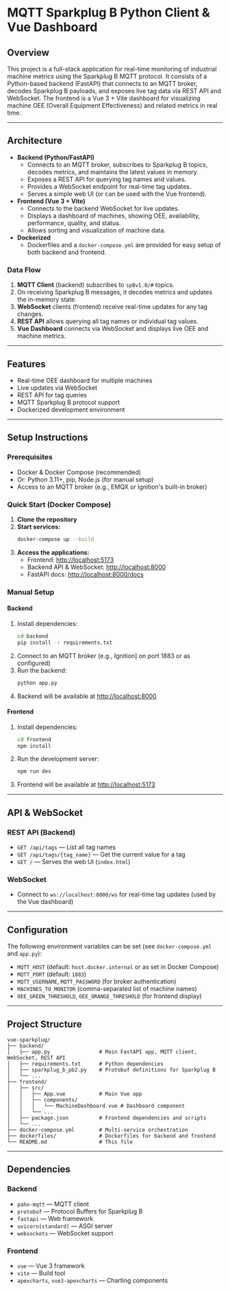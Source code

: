 # MQTT Sparkplug B Python Client & Vue Dashboard

## Overview

This project is a full-stack application for real-time monitoring of industrial machine metrics using the Sparkplug B MQTT protocol. It consists of a Python-based backend (FastAPI) that connects to an MQTT broker, decodes Sparkplug B payloads, and exposes live tag data via REST API and WebSocket. The frontend is a Vue 3 + Vite dashboard for visualizing machine OEE (Overall Equipment Effectiveness) and related metrics in real time.

---

## Architecture

- **Backend (Python/FastAPI)**
  - Connects to an MQTT broker, subscribes to Sparkplug B topics, decodes metrics, and maintains the latest values in memory.
  - Exposes a REST API for querying tag names and values.
  - Provides a WebSocket endpoint for real-time tag updates.
  - Serves a simple web UI (or can be used with the Vue frontend).
- **Frontend (Vue 3 + Vite)**
  - Connects to the backend WebSocket for live updates.
  - Displays a dashboard of machines, showing OEE, availability, performance, quality, and status.
  - Allows sorting and visualization of machine data.
- **Dockerized**
  - Dockerfiles and a `docker-compose.yml` are provided for easy setup of both backend and frontend.

### Data Flow

1. **MQTT Client** (backend) subscribes to `spBv1.0/#` topics.
2. On receiving Sparkplug B messages, it decodes metrics and updates the in-memory state.
3. **WebSocket** clients (frontend) receive real-time updates for any tag changes.
4. **REST API** allows querying all tag names or individual tag values.
5. **Vue Dashboard** connects via WebSocket and displays live OEE and machine metrics.

---

## Features

- Real-time OEE dashboard for multiple machines
- Live updates via WebSocket
- REST API for tag queries
- MQTT Sparkplug B protocol support
- Dockerized development environment

---

## Setup Instructions

### Prerequisites
- Docker & Docker Compose (recommended)
- Or: Python 3.11+, pip, Node.js (for manual setup)
- Access to an MQTT broker (e.g., EMQX or Ignition's built-in broker)

### Quick Start (Docker Compose)

1. **Clone the repository**
2. **Start services:**
   ```sh
   docker-compose up --build
   ```
3. **Access the applications:**
   - Frontend: [http://localhost:5173](http://localhost:5173)
   - Backend API & WebSocket: [http://localhost:8000](http://localhost:8000)
   - FastAPI docs: [http://localhost:8000/docs](http://localhost:8000/docs)

### Manual Setup

#### Backend
1. Install dependencies:
   ```sh
   cd backend
   pip install -r requirements.txt
   ```
2. Connect to an MQTT broker (e.g., Ignition] on port 1883 or as configured)
3. Run the backend:
   ```sh
   python app.py
   ```
4. Backend will be available at [http://localhost:8000](http://localhost:8000)

#### Frontend
1. Install dependencies:
   ```sh
   cd frontend
   npm install
   ```
2. Run the development server:
   ```sh
   npm run dev
   ```
3. Frontend will be available at [http://localhost:5173](http://localhost:5173)

---

## API & WebSocket

### REST API (Backend)
- `GET /api/tags` — List all tag names
- `GET /api/tags/{tag_name}` — Get the current value for a tag
- `GET /` — Serves the web UI (`index.html`)

### WebSocket
- Connect to `ws://localhost:8000/ws` for real-time tag updates (used by the Vue dashboard)

---

## Configuration

The following environment variables can be set (see `docker-compose.yml` and `app.py`):

- `MQTT_HOST` (default: `host.docker.internal` or as set in Docker Compose)
- `MQTT_PORT` (default: `1883`)
- `MQTT_USERNAME`, `MQTT_PASSWORD` (for broker authentication)
- `MACHINES_TO_MONITOR` (comma-separated list of machine names)
- `OEE_GREEN_THRESHOLD`, `OEE_ORANGE_THRESHOLD` (for frontend display)

---

## Project Structure

```
vue-sparkplug/
├── backend/
│   ├── app.py                # Main FastAPI app, MQTT client, WebSocket, REST API
│   ├── requirements.txt      # Python dependencies
│   ├── sparkplug_b_pb2.py    # Protobuf definitions for Sparkplug B
│   └── ...
├── frontend/
│   ├── src/
│   │   ├── App.vue           # Main Vue app
│   │   ├── components/
│   │   │   └── MachineDashboard.vue # Dashboard component
│   │   └── ...
│   ├── package.json          # Frontend dependencies and scripts
│   └── ...
├── docker-compose.yml        # Multi-service orchestration
├── dockerfiles/              # Dockerfiles for backend and frontend
└── README.md                 # This file
```

---

## Dependencies

### Backend
- `paho-mqtt` — MQTT client
- `protobuf` — Protocol Buffers for Sparkplug B
- `fastapi` — Web framework
- `uvicorn[standard]` — ASGI server
- `websockets` — WebSocket support

### Frontend
- `vue` — Vue 3 framework
- `vite` — Build tool
- `apexcharts`, `vue3-apexcharts` — Charting components
